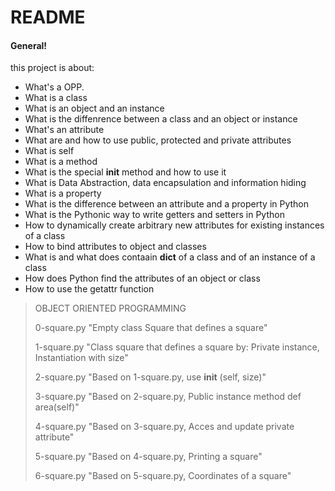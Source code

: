 # README 
#### General!
this project is about:
  - What's a OPP.
  - What is a class
  - What is an object and an instance
  - What is the diffenrence between a class and an object or instance
  - What's an attribute
  - What are and how to use public, protected and private attributes
  - What is self
  - What is a method
  - What is the special __init__ method and how to use it
  - What is Data Abstraction, data encapsulation and information hiding
  - What is a property
  - What is the difference between an attribute and a property in Python
  - What is the Pythonic way to write getters and setters in Python
  - How to dynamically create arbitrary new attributes for existing instances of a class
  - How to bind attributes to object and classes
  - What is and what does contaain __dict__ of a class and of an instance of a class
  - How does Python find the attributes of an object or class
  - How to use the getattr function

> OBJECT ORIENTED PROGRAMMING
>
> 0-square.py "Empty class Square that defines a square"
>
> 1-square.py "Class square that defines a square by: Private instance, Instantiation with size"
>
> 2-square.py "Based on 1-square.py, use __init__ (self, size)"
>
> 3-square.py "Based on 2-square.py, Public instance method def area(self)"
>
> 4-square.py "Based on 3-square.py, Acces and update private attribute"
>
> 5-square.py "Based on 4-square.py, Printing a square"
>
> 6-square.py "Based on 5-square.py, Coordinates of a square"
>
